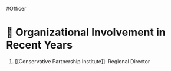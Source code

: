 #Officer 
# 💼 Organizational Involvement in Recent Years

1. [[Conservative Partnership Institute]]: Regional Director

